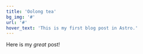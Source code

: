 ```yaml
---
title: 'Oolong tea'
bg_img: '#'
url: '#'
hover_text: 'This is my first blog post in Astro.'
---
```


Here is my _great_ post!